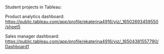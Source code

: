 Student projects in Tableau:

Product analytics dashboard: https://public.tableau.com/app/profile/ekaterina4916/viz/_16502693459550/sheet5

Sales manager dashboard: https://public.tableau.com/app/profile/ekaterina4916/viz/_16504381557790/Dashboard1
